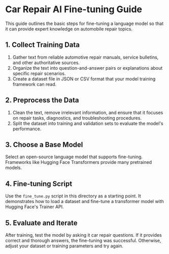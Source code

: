 # Car Repair AI Fine-tuning Guide

This guide outlines the basic steps for fine-tuning a language model so that it can provide expert knowledge on automobile repair topics.

## 1. Collect Training Data

1. Gather text from reliable automotive repair manuals, service bulletins, and other authoritative sources.
2. Organize the text into question-and-answer pairs or explanations about specific repair scenarios.
3. Create a dataset file in JSON or CSV format that your model training framework can read.

## 2. Preprocess the Data

1. Clean the text, remove irrelevant information, and ensure that it focuses on repair tasks, diagnostics, and troubleshooting procedures.
2. Split the dataset into training and validation sets to evaluate the model's performance.

## 3. Choose a Base Model

Select an open-source language model that supports fine-tuning. Frameworks like Hugging Face Transformers provide many pretrained models.

## 4. Fine-tuning Script

Use the `fine_tune.py` script in this directory as a starting point. It demonstrates how to load a dataset and fine-tune a transformer model with Hugging Face's Trainer API.

## 5. Evaluate and Iterate

After training, test the model by asking it car repair questions. If it provides correct and thorough answers, the fine-tuning was successful. Otherwise, adjust your dataset or training parameters and try again.

